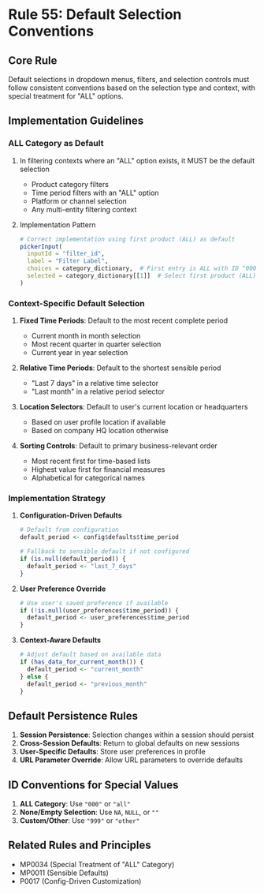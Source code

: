# Rule 55: Default Selection Conventions

## Core Rule
Default selections in dropdown menus, filters, and selection controls must follow consistent conventions based on the selection type and context, with special treatment for "ALL" options.

## Implementation Guidelines

### ALL Category as Default
1. In filtering contexts where an "ALL" option exists, it MUST be the default selection
   - Product category filters
   - Time period filters with an "ALL" option
   - Platform or channel selection
   - Any multi-entity filtering context

2. Implementation Pattern
   ```r
   # Correct implementation using first product (ALL) as default
   pickerInput(
     inputId = "filter_id",
     label = "Filter Label",
     choices = category_dictionary,  # First entry is ALL with ID "000"
     selected = category_dictionary[[1]]  # Select first product (ALL)
   )
   ```

### Context-Specific Default Selection
1. **Fixed Time Periods**: Default to the most recent complete period
   - Current month in month selection
   - Most recent quarter in quarter selection
   - Current year in year selection

2. **Relative Time Periods**: Default to the shortest sensible period
   - "Last 7 days" in a relative time selector
   - "Last month" in a relative period selector

3. **Location Selectors**: Default to user's current location or headquarters
   - Based on user profile location if available
   - Based on company HQ location otherwise

4. **Sorting Controls**: Default to primary business-relevant order
   - Most recent first for time-based lists
   - Highest value first for financial measures
   - Alphabetical for categorical names

### Implementation Strategy
1. **Configuration-Driven Defaults**
   ```r
   # Default from configuration
   default_period <- config$defaults$time_period
   
   # Fallback to sensible default if not configured
   if (is.null(default_period)) {
     default_period <- "last_7_days"
   }
   ```

2. **User Preference Override**
   ```r
   # Use user's saved preference if available
   if (!is.null(user_preferences$time_period)) {
     default_period <- user_preferences$time_period
   }
   ```

3. **Context-Aware Defaults**
   ```r
   # Adjust default based on available data
   if (has_data_for_current_month()) {
     default_period <- "current_month"
   } else {
     default_period <- "previous_month"
   }
   ```

## Default Persistence Rules
1. **Session Persistence**: Selection changes within a session should persist
2. **Cross-Session Defaults**: Return to global defaults on new sessions
3. **User-Specific Defaults**: Store user preferences in profile
4. **URL Parameter Override**: Allow URL parameters to override defaults

## ID Conventions for Special Values
1. **ALL Category**: Use `"000"` or `"all"`
2. **None/Empty Selection**: Use `NA`, `NULL`, or `""`
3. **Custom/Other**: Use `"999"` or `"other"`

## Related Rules and Principles
- MP0034 (Special Treatment of "ALL" Category)
- MP0011 (Sensible Defaults)
- P0017 (Config-Driven Customization)
